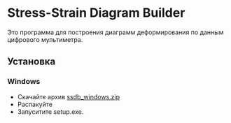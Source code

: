 # Stress-Strain Diagram Builder

Это программа для построения диаграмм деформирования по данным цифрового мультиметра.

## Установка

### Windows

* Скачайте архив [ssdb_windows.zip](https://mega.nz/#F!heohwQTJ!jaiIc-LEqq1lsrtgmr6b_A)
* Распакуйте
* Запуситите setup.exe.
